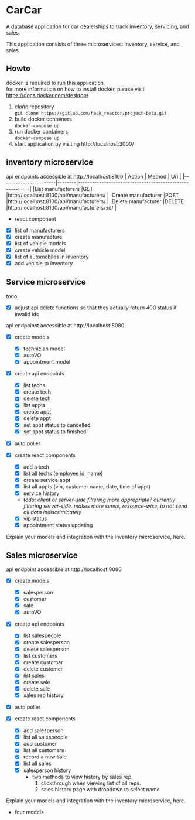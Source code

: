 # CarCar

A database application for car dealerships to track inventory, servicing, and sales.

This application consists of three microservices: inventory, service, and sales.

## Howto

docker is required to run this application  
for more information on how to install docker, please visit https://docs.docker.com/desktop/

1. clone repository  
   `git clone https://gitlab.com/hack_reactor/project-beta.git`
2. build docker containers  
   `docker-compose up`
3. run docker containers  
   `docker-compose up`
4. start application by visiting http://localhost:3000/

## inventory microservice

api endpoints accessible at http://localhost:8100
| Action | Method | Url |
|-----------------------|--------|---------------------------------------------------------|
|List manufacturers |GET |http://localhost:8100/api/manufacturers/ |
|Create manufacturer |POST |http://localhost:8100/api/manufacturers/ |
|Delete manufacturer |DELETE |http://localhost:8100/api/manufacturers/:id/ |

- react component

- [x] list of manufacturers
- [x] create manufacture
- [x] list of vehicle models
- [x] create vehicle model
- [x] list of automobiles in inventory
- [x] add vehicle to inventory

## Service microservice

todo:

- [x] adjust api delete functions so that they actually return 400 status if invalid ids

api endpoinst accessible at http://localhost:8080

- [x] create models

  - [x] technician model
  - [x] autoVO
  - [x] appointment model

- [x] create api endpoints

  - [x] list techs
  - [x] create tech
  - [x] delete tech
  - [x] list appts
  - [x] create appt
  - [x] delete appt
  - [x] set appt status to cancelled
  - [x] set appt status to finished

- [x] auto poller

- [x] create react components
  - [x] add a tech
  - [x] list all techs (employee id, name)
  - [x] create service appt
  - [x] list all appts (vin, customer name, date, time of appt)
  - [x] service history
  - _todo: client or server-side filtering more appropriate? currently filtering server-side. makes more sense, resource-wise, to not send all data indiscriminately_
  - [x] vip status
  - [x] appointment status updating

Explain your models and integration with the inventory
microservice, here.

## Sales microservice

api endpoint accessible at http://localhost:8090

- [x] create models

  - [x] salesperson
  - [x] customer
  - [x] sale
  - [x] autoVO

- [x] create api endpoints

  - [x] list salespeople
  - [x] create salesperson
  - [x] delete salesperson
  - [x] list customers
  - [x] create customer
  - [x] delete customer
  - [x] list sales
  - [x] create sale
  - [x] delete sale
  - [x] sales rep history

- [x] auto poller

- [x] create react components

  - [x] add salesperson
  - [x] list all salespeople
  - [x] add customer
  - [x] list all customers
  - [x] record a new sale
  - [x] list all sales
  - [x] salesperson history
    - two methods to view history by sales rep.
      1. clickthrough when viewing list of all reps.
      2. sales history page with dropdown to select name

Explain your models and integration with the inventory
microservice, here.

- four models
